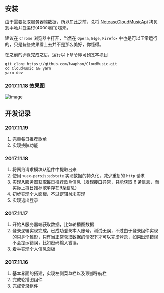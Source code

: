 ## 安装

由于需要获取服务器端数据，所以在此之前，先将 [NeteaseCloudMusicApi](https://github.com/hwaphon/NeteaseCloudMusicApi) 拷贝到本地并且运行(4000端口)起来。

建议在 `Chrome` 浏览器中打开，当然在 `Opera`, `Edge`, `Firefox` 中也是可以正常运行的，只是有些效果看上去并不是那么美好，你懂得。

在之前的步骤完成之后，运行以下命令即可预览本项目

    git clone https://github.com/hwaphon/CloudMusic.git
    cd CloudMusic && yarn
    yarn dev

### 2017.11.18 效果图

![image](http://ozg83iln2.bkt.clouddn.com/first.jpg)

## 开发记录

### 2017.11.19

1. 完善每日推荐歌单
2. 实现换肤功能

### 2017.11.18

1. 将网络请求模块从组件中提取出来
2. 使用 `vuex-persistedstate` 实现数据的持久化，减少重复的 `http` 请求
3. 实现从服务器获取每日推荐歌单信息（发现接口异常，只能获取 6 条信息，而实际上每日推荐歌单存在9条信息）
4. 初步实现个人面板，不过逻辑尚未实现
5. 实现退出登录


### 2017.11.17

1. 开始从服务器端获取数据，比如轮播图数据
2. 登录逻辑实现完成，已成功登录本人账号，测试无误，不过由于登录组件实现的只是个雏形，只有当正常获取数据的情况下才可以完成登录，如果出现错误不会提示错误，比如密码输入错误。
3. 着手实现个人信息面板

### 2017.11.16

1. 基本界面的搭建，实现左侧菜单栏以及顶部导航栏
2. 完成轮播图组件
3. 完成登录组件


